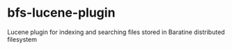 bfs-lucene-plugin
=================

Lucene plugin for indexing and searching files stored in Baratine distributed filesystem
